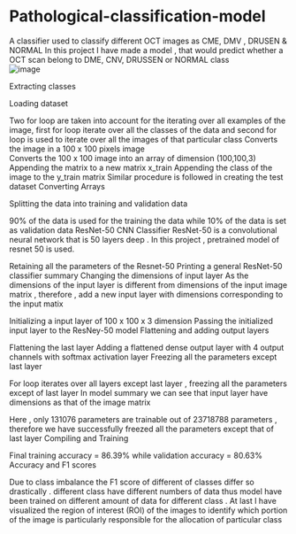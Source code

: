 # Pathological-classification-model
A classifier used to classify different OCT images as CME, DMV , DRUSEN &amp; NORMAL
In this project I have made a model , that would predict whether a OCT scan belong to DME, CNV, DRUSSEN or NORMAL class  
![image](https://user-images.githubusercontent.com/76916164/120117641-c5fa0f80-c1ab-11eb-8b0a-c9cc88007f89.png)


Extracting classes
 
Loading dataset

Two for loop are taken into account for the iterating over all examples of the image, first for loop iterate over all the classes of the data and second for loop is used to iterate over all the images of that particular class 
Converts the image in a 100 x 100 pixels image  
Converts the 100 x 100 image into an array of dimension (100,100,3)
Appending the matrix to a new matrix x_train
Appending the class of the image to the y_train matrix
Similar procedure is followed in creating the test dataset 
Converting Arrays
 
Splitting the data into training and validation data 
 
90% of the data is used for the training the data while 10% of the data is set as validation data 
ResNet-50 CNN Classifier
ResNet-50 is a convolutional neural network that is 50 layers deep . In this project , pretrained model of resnet 50 is used. 


Retaining all the parameters of the Resnet-50
Printing a general ResNet-50 classifier summary
Changing the dimensions of input layer
As the dimensions of the input layer is different from dimensions of the input image matrix , therefore , add a new input layer with dimensions corresponding to the input matix
 
Initializing a input layer of 100 x 100 x 3 dimension
Passing the initialized input layer to the ResNey-50 model
Flattening and adding output layers
 
Flattening the last layer 
Adding a flattened dense output layer with 4 output channels with softmax activation layer 
Freezing all the parameters except last layer
 
For loop iterates over all layers except last layer , freezing all the parameters except of last layer
In model summary we can see that input layer have dimensions as that of the image matrix
 
Here , only 131076 parameters are trainable out of 23718788 parameters , therefore we have successfully freezed all the parameters except that of last layer
Compiling and Training 
 
Final training accuracy  = 86.39%           while         validation accuracy = 80.63%
Accuracy and F1 scores 
 
Due to class imbalance the F1 score of different of classes differ so drastically . different class have different numbers of data thus model have been trained on different amount of data for different class . 
At last I have visualized the region of interest (ROI) of the images to identify which portion of the image is particularly responsible for the allocation of particular class
 
